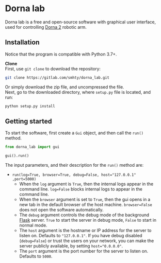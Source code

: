 # Dorna lab
Dorna lab is a free and open-source software with graphical user interface, used for controlling [Dorna 2][dorna] robotic arm.

## Installation
Notice that the program is compatible with Python 3.7+.

**Clone**  
First, use `git clone` to download the repository:  
```bash
git clone https://gitlab.com/smhty/dorna_lab.git
```
Or simply download the zip file, and uncompressed the file.  
Next, go to the downloaded directory, where `setup.py` file is located, and run:
```bash
python setup.py install
```
## Getting started
To start the software, first create a `Gui` object, and then call the `run()` method.
``` python
from dorna_lab import gui

gui().run()
```
The input parameters, and their description for the `run()` method are:  
* `run(log=True, browser=True, debug=False, host="127.0.0.1" ,port=5000)`  
  * When the `log` argument is `True`, then the internal logs appear in the command line. `log=False` blocks internal logs to appear in the command line.  
  * When the `browser` argument is set to `True`, then the gui opens in a new tab in the default browser of the host machine. `browser=False` does not open the software automatically.
  * The `debug` argument controls the debug mode of the background [Flask][flask] server. `True` to start the server in debug mode, `False` to start in normal mode.
  * The `host` argument is the hostname or IP address for the server to listen on. Defaults to `"127.0.0.1"`. If you have debug disabled (`debug=False`) or trust the users on your network, you can make the server publicly available, by setting `host="0.0.0.0"`.
  * The `port` argument is the port number for the server to listen on. Defaults to `5000`.
  
  
[dorna]: https://dorna.ai/
[flask]: http://flask.pocoo.org/